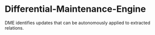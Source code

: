 # Differential-Maintenance-Engine
DME identifies updates that can be autonomously applied to extracted relations.  
